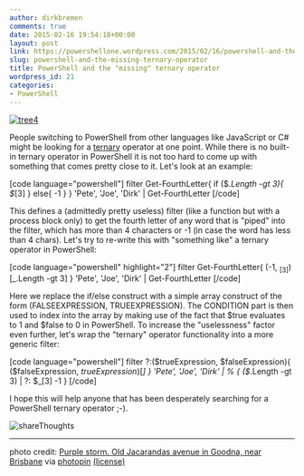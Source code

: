 ```yaml
---
author: dirkbremen
comments: true
date: 2015-02-16 19:54:18+00:00
layout: post
link: https://powershellone.wordpress.com/2015/02/16/powershell-and-the-missing-ternary-operator/
slug: powershell-and-the-missing-ternary-operator
title: PowerShell and the "missing" ternary operator
wordpress_id: 21
categories:
- PowerShell
---
```


[![tree4](https://powershellone.files.wordpress.com/2015/02/4007173063_37e4cdb22a_m.jpg)](https://powershellone.files.wordpress.com/2015/02/4007173063_37e4cdb22a_m.jpg)

People switching to PowerShell from other languages like JavaScript or C# might be looking for a [ternary](https://msdn.microsoft.com/en-us/library/ty67wk28.aspx) operator at one point. While there is no built-in ternary operator in PowerShell it is not too hard to come up with something that comes pretty close to it. Let's look at an example:

[code language="powershell"]
filter Get-FourthLetter{
    if ($_.Length -gt 3){
        $_[3]
    }
    else{
        -1
    }
}
'Pete', 'Joe', 'Dirk' | Get-FourthLetter
[/code]

This defines a (admittedly pretty useless) filter (like a function but with a process block only) to get the fourth letter of any word that is "piped" into the filter, which has more than 4 characters or -1 (in case the word has less than 4 chars). Let's try to re-write this with "something like" a ternary operator in PowerShell:

[code language="powershell" highlight="2"]
filter Get-FourthLetter{
    (-1, $_[3])[$_.Length -gt 3]
}
'Pete', 'Joe', 'Dirk'  | Get-FourthLetter
[/code]

Here we replace the if/else construct with a simple array construct of the form (FALSEEXPRESSION, TRUEEXPRESSION). The CONDITION part is then used to index into the array by making use of the fact that $true evaluates to 1 and $false to 0 in PowerShell. To increase the "uselessness" factor even further, let's wrap the "ternary" operator functionality into a more generic filter:

[code language="powershell"]
filter ?:($trueExpression, $falseExpression){
    ($falseExpression, $trueExpression)[$_]
}
'Pete', 'Joe', 'Dirk'  | % { ($_.Length -gt 3)  | ?: $_[3] -1 }
[/code]

I hope this will help anyone that has been desperately searching for a PowerShell ternary operator ;-).

![shareThoughts](https://powershellone.files.wordpress.com/2015/10/sharethoughts.jpg)


* * *


photo credit: [Purple storm. Old Jacarandas avenue in Goodna, near Brisbane](http://www.flickr.com/photos/62938898@N00/4007173063) via [photopin](http://photopin.com) [(license)](https://creativecommons.org/licenses/by-nc-nd/2.0/)
